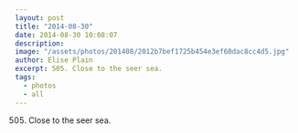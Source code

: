 ```yaml
---
layout: post
title: "2014-08-30"
date: 2014-08-30 10:08:07
description: 
image: "/assets/photos/201408/2012b7bef1725b454e3ef60dac8cc4d5.jpg"
author: Elise Plain
excerpt: 505. Close to the seer sea.
tags: 
  - photos
  - all
---
```


505. Close to the seer sea.
<p></p>
